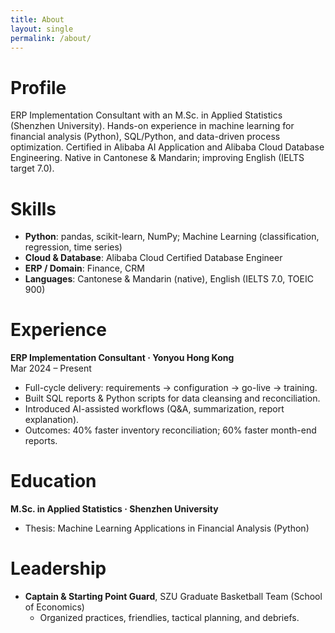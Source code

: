 ```yaml
---
title: About
layout: single
permalink: /about/
---
```


# Profile
ERP Implementation Consultant with an M.Sc. in Applied Statistics (Shenzhen University). Hands-on experience in machine learning for financial analysis (Python), SQL/Python, and data-driven process optimization. Certified in Alibaba AI Application and Alibaba Cloud Database Engineering. Native in Cantonese & Mandarin; improving English (IELTS target 7.0).

# Skills
- **Python**: pandas, scikit-learn, NumPy; Machine Learning (classification, regression, time series)
- **Cloud & Database**: Alibaba Cloud Certified Database Engineer
- **ERP / Domain**: Finance, CRM
- **Languages**: Cantonese & Mandarin (native), English (IELTS 7.0, TOEIC 900)

# Experience
**ERP Implementation Consultant · Yonyou Hong Kong**  
Mar 2024 – Present  
- Full-cycle delivery: requirements → configuration → go-live → training.  
- Built SQL reports & Python scripts for data cleansing and reconciliation.  
- Introduced AI-assisted workflows (Q&A, summarization, report explanation).  
- Outcomes: 40% faster inventory reconciliation; 60% faster month-end reports.

# Education
**M.Sc. in Applied Statistics · Shenzhen University**  
- Thesis: Machine Learning Applications in Financial Analysis (Python)

# Leadership
- **Captain & Starting Point Guard**, SZU Graduate Basketball Team (School of Economics)  
  - Organized practices, friendlies, tactical planning, and debriefs.
